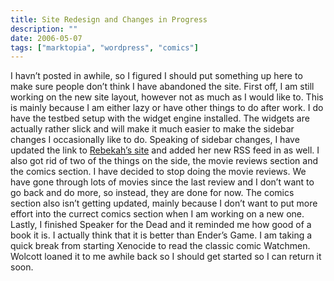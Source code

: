 ```yaml
---
title: Site Redesign and Changes in Progress
description: ""
date: 2006-05-07
tags: ["marktopia", "wordpress", "comics"]
---
```


I havn’t posted in awhile, so I figured I should put something up here to make sure people don’t think I have abandoned the site.  First off, I am still working on the new site layout, however not as much as I would like to.  This is mainly because I am either lazy or have other things to do after work.  I do have the testbed setup with the widget engine installed.  The widgets are actually rather slick and will make it much easier to make the sidebar changes I occasionally like to do.  Speaking of sidebar changes, I have updated the link to [Rebekah’s site](https://urbanfarmgirl.net) and added her new RSS feed in as well.  I also got rid of two of the things on the side, the movie reviews section and the comics section.  I have decided to stop doing the movie reviews.  We have gone through lots of movies since the last review and I don’t want to go back and do more, so instead, they are done for now.  The comics section also isn’t getting updated, mainly because I don’t want to put more effort into the currect comics section when I am working on a new one.  Lastly, I finished Speaker for the Dead and it reminded me how good of a book it is.  I actually think that it is better than Ender’s Game.  I am taking a quick break from starting Xenocide to read the classic comic Watchmen.  Wolcott loaned it to me awhile back so I should get started so I can return it soon.